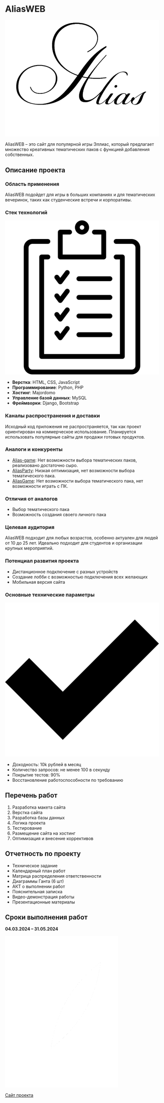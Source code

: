 # AliasWEB

![AliasWEB Logo](static/pictures/logo-full.png)

AliasWEB – это сайт для популярной игры Эллиас, который предлагает множество креативных тематических паков с функцией добавления собственных.

## Описание проекта

### Область применения
AliasWEB подойдет для игры в больших компаниях и для тематических вечеринок, таких как студенческие встречи и корпоративы.

### Стек технологий
![Technologies](static/pictures/list.png)

- **Верстка**: HTML, CSS, JavaScript
- **Программирование**: Python, PHP
- **Хостинг**: Majordomo
- **Управление базой данных**: MySQL
- **Фреймворки**: Django, Bootstrap

### Каналы распространения и доставки
Исходный код приложения не распространяется, так как проект ориентирован на коммерческое использование. Планируется использовать популярные сайты для продажи готовых продуктов.

### Аналоги и конкуренты
- [Alias-game](https://alias-game.com/): Нет возможности выбора тематических паков, реализовано достаточно сыро.
- [AliasParty](https://alias-party.ru/): Низкая оптимизация, нет возможности выбора тематического пака.
- [AliasGame](https://www.aliasgame.ru/): Нет возможности выбора тематического пака, нет возможности играть с ПК.

### Отличия от аналогов
- Выбор тематического пака
- Возможность создания своего личного пака

### Целевая аудитория
AliasWEB подходит для любых возрастов, особенно актуален для людей от 10 до 25 лет. Идеально подходит для студентов и организации крупных мероприятий.

### Потенциал развития проекта
- Дистанционное подключение с разных устройств
- Создание лобби с возможностью подключения всех желающих
- Мобильная версия сайта

### Основные технические параметры
![Check Mark](static/pictures/check%20mark.png)

- Доходность: 10k рублей в месяц
- Количество запросов: не менее 100 в секунду
- Покрытие тестов: 90%
- Восстановление работоспособности по требованию

## Перечень работ
1. Разработка макета сайта
2. Верстка сайта
3. Разработка базы данных
4. Логика проекта
5. Тестирование
6. Размещение сайта на хостинг
7. Оптимизация и внесение коррективов

## Отчетность по проекту
- Техническое задание
- Календарный план работ
- Матрица распределения ответственности
- Диаграммы Ганта (6 шт)
- АКТ о выполнении работ
- Пояснительная записка
- Видео-демонстрация работы
- Презентационные материалы

## Сроки выполнения работ
**04.03.2024 – 31.05.2024**

![Rocket](static/pictures/roket.png)

[Сайт проекта](https://provod69.pythonanywhere.com/)
